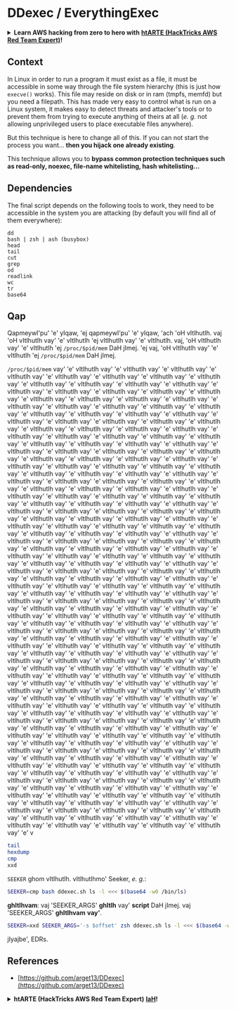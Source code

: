 # DDexec / EverythingExec

<details>

<summary><strong>Learn AWS hacking from zero to hero with</strong> <a href="https://training.hacktricks.xyz/courses/arte"><strong>htARTE (HackTricks AWS Red Team Expert)</strong></a><strong>!</strong></summary>

Other ways to support HackTricks:

* If you want to see your **company advertised in HackTricks** or **download HackTricks in PDF** Check the [**SUBSCRIPTION PLANS**](https://github.com/sponsors/carlospolop)!
* Get the [**official PEASS & HackTricks swag**](https://peass.creator-spring.com)
* Discover [**The PEASS Family**](https://opensea.io/collection/the-peass-family), our collection of exclusive [**NFTs**](https://opensea.io/collection/the-peass-family)
* **Join the** 💬 [**Discord group**](https://discord.gg/hRep4RUj7f) or the [**telegram group**](https://t.me/peass) or **follow** us on **Twitter** 🐦 [**@hacktricks_live**](https://twitter.com/hacktricks_live)**.**
* **Share your hacking tricks by submitting PRs to the** [**HackTricks**](https://github.com/carlospolop/hacktricks) and [**HackTricks Cloud**](https://github.com/carlospolop/hacktricks-cloud) github repos.

</details>

## Context

In Linux in order to run a program it must exist as a file, it must be accessible in some way through the file system hierarchy (this is just how `execve()` works). This file may reside on disk or in ram (tmpfs, memfd) but you need a filepath. This has made very easy to control what is run on a Linux system, it makes easy to detect threats and attacker's tools or to prevent them from trying to execute anything of theirs at all (_e. g._ not allowing unprivileged users to place executable files anywhere).

But this technique is here to change all of this. If you can not start the process you want... **then you hijack one already existing**.

This technique allows you to **bypass common protection techniques such as read-only, noexec, file-name whitelisting, hash whitelisting...**

## Dependencies

The final script depends on the following tools to work, they need to be accessible in the system you are attacking (by default you will find all of them everywhere):
```
dd
bash | zsh | ash (busybox)
head
tail
cut
grep
od
readlink
wc
tr
base64
```
## Qap

QapmeywI'pu' 'e' yIqaw, 'ej qapmeywI'pu' 'e' yIqaw, 'ach 'oH vItlhutlh. vaj 'oH vItlhutlh vay' 'e' vItlhutlh 'ej vItlhutlh vay' 'e' vItlhutlh. vaj, 'oH vItlhutlh vay' 'e' vItlhutlh 'ej `/proc/$pid/mem` DaH jImej. 'ej vaj, 'oH vItlhutlh vay' 'e' vItlhutlh 'ej `/proc/$pid/mem` DaH jImej. 

`/proc/$pid/mem` vay' 'e' vItlhutlh vay' 'e' vItlhutlh vay' 'e' vItlhutlh vay' 'e' vItlhutlh vay' 'e' vItlhutlh vay' 'e' vItlhutlh vay' 'e' vItlhutlh vay' 'e' vItlhutlh vay' 'e' vItlhutlh vay' 'e' vItlhutlh vay' 'e' vItlhutlh vay' 'e' vItlhutlh vay' 'e' vItlhutlh vay' 'e' vItlhutlh vay' 'e' vItlhutlh vay' 'e' vItlhutlh vay' 'e' vItlhutlh vay' 'e' vItlhutlh vay' 'e' vItlhutlh vay' 'e' vItlhutlh vay' 'e' vItlhutlh vay' 'e' vItlhutlh vay' 'e' vItlhutlh vay' 'e' vItlhutlh vay' 'e' vItlhutlh vay' 'e' vItlhutlh vay' 'e' vItlhutlh vay' 'e' vItlhutlh vay' 'e' vItlhutlh vay' 'e' vItlhutlh vay' 'e' vItlhutlh vay' 'e' vItlhutlh vay' 'e' vItlhutlh vay' 'e' vItlhutlh vay' 'e' vItlhutlh vay' 'e' vItlhutlh vay' 'e' vItlhutlh vay' 'e' vItlhutlh vay' 'e' vItlhutlh vay' 'e' vItlhutlh vay' 'e' vItlhutlh vay' 'e' vItlhutlh vay' 'e' vItlhutlh vay' 'e' vItlhutlh vay' 'e' vItlhutlh vay' 'e' vItlhutlh vay' 'e' vItlhutlh vay' 'e' vItlhutlh vay' 'e' vItlhutlh vay' 'e' vItlhutlh vay' 'e' vItlhutlh vay' 'e' vItlhutlh vay' 'e' vItlhutlh vay' 'e' vItlhutlh vay' 'e' vItlhutlh vay' 'e' vItlhutlh vay' 'e' vItlhutlh vay' 'e' vItlhutlh vay' 'e' vItlhutlh vay' 'e' vItlhutlh vay' 'e' vItlhutlh vay' 'e' vItlhutlh vay' 'e' vItlhutlh vay' 'e' vItlhutlh vay' 'e' vItlhutlh vay' 'e' vItlhutlh vay' 'e' vItlhutlh vay' 'e' vItlhutlh vay' 'e' vItlhutlh vay' 'e' vItlhutlh vay' 'e' vItlhutlh vay' 'e' vItlhutlh vay' 'e' vItlhutlh vay' 'e' vItlhutlh vay' 'e' vItlhutlh vay' 'e' vItlhutlh vay' 'e' vItlhutlh vay' 'e' vItlhutlh vay' 'e' vItlhutlh vay' 'e' vItlhutlh vay' 'e' vItlhutlh vay' 'e' vItlhutlh vay' 'e' vItlhutlh vay' 'e' vItlhutlh vay' 'e' vItlhutlh vay' 'e' vItlhutlh vay' 'e' vItlhutlh vay' 'e' vItlhutlh vay' 'e' vItlhutlh vay' 'e' vItlhutlh vay' 'e' vItlhutlh vay' 'e' vItlhutlh vay' 'e' vItlhutlh vay' 'e' vItlhutlh vay' 'e' vItlhutlh vay' 'e' vItlhutlh vay' 'e' vItlhutlh vay' 'e' vItlhutlh vay' 'e' vItlhutlh vay' 'e' vItlhutlh vay' 'e' vItlhutlh vay' 'e' vItlhutlh vay' 'e' vItlhutlh vay' 'e' vItlhutlh vay' 'e' vItlhutlh vay' 'e' vItlhutlh vay' 'e' vItlhutlh vay' 'e' vItlhutlh vay' 'e' vItlhutlh vay' 'e' vItlhutlh vay' 'e' vItlhutlh vay' 'e' vItlhutlh vay' 'e' vItlhutlh vay' 'e' vItlhutlh vay' 'e' vItlhutlh vay' 'e' vItlhutlh vay' 'e' vItlhutlh vay' 'e' vItlhutlh vay' 'e' vItlhutlh vay' 'e' vItlhutlh vay' 'e' vItlhutlh vay' 'e' vItlhutlh vay' 'e' vItlhutlh vay' 'e' vItlhutlh vay' 'e' vItlhutlh vay' 'e' vItlhutlh vay' 'e' vItlhutlh vay' 'e' vItlhutlh vay' 'e' vItlhutlh vay' 'e' vItlhutlh vay' 'e' vItlhutlh vay' 'e' vItlhutlh vay' 'e' vItlhutlh vay' 'e' vItlhutlh vay' 'e' vItlhutlh vay' 'e' vItlhutlh vay' 'e' vItlhutlh vay' 'e' vItlhutlh vay' 'e' vItlhutlh vay' 'e' vItlhutlh vay' 'e' vItlhutlh vay' 'e' vItlhutlh vay' 'e' vItlhutlh vay' 'e' vItlhutlh vay' 'e' vItlhutlh vay' 'e' vItlhutlh vay' 'e' vItlhutlh vay' 'e' vItlhutlh vay' 'e' vItlhutlh vay' 'e' vItlhutlh vay' 'e' vItlhutlh vay' 'e' vItlhutlh vay' 'e' vItlhutlh vay' 'e' vItlhutlh vay' 'e' vItlhutlh vay' 'e' vItlhutlh vay' 'e' vItlhutlh vay' 'e' vItlhutlh vay' 'e' vItlhutlh vay' 'e' vItlhutlh vay' 'e' vItlhutlh vay' 'e' vItlhutlh vay' 'e' vItlhutlh vay' 'e' vItlhutlh vay' 'e' vItlhutlh vay' 'e' vItlhutlh vay' 'e' vItlhutlh vay' 'e' vItlhutlh vay' 'e' vItlhutlh vay' 'e' vItlhutlh vay' 'e' vItlhutlh vay' 'e' vItlhutlh vay' 'e' vItlhutlh vay' 'e' vItlhutlh vay' 'e' vItlhutlh vay' 'e' vItlhutlh vay' 'e' vItlhutlh vay' 'e' vItlhutlh vay' 'e' vItlhutlh vay' 'e' vItlhutlh vay' 'e' vItlhutlh vay' 'e' vItlhutlh vay' 'e' vItlhutlh vay' 'e' vItlhutlh vay' 'e' vItlhutlh vay' 'e' vItlhutlh vay' 'e' vItlhutlh vay' 'e' vItlhutlh vay' 'e' vItlhutlh vay' 'e' vItlhutlh vay' 'e' vItlhutlh vay' 'e' vItlhutlh vay' 'e' vItlhutlh vay' 'e' vItlhutlh vay' 'e' vItlhutlh vay' 'e' vItlhutlh vay' 'e' vItlhutlh vay' 'e' vItlhutlh vay' 'e' vItlhutlh vay' 'e' vItlhutlh vay' 'e' vItlhutlh vay' 'e' vItlhutlh vay' 'e' vItlhutlh vay' 'e' vItlhutlh vay' 'e' vItlhutlh vay' 'e' vItlhutlh vay' 'e' vItlhutlh vay' 'e' vItlhutlh vay' 'e' vItlhutlh vay' 'e' vItlhutlh vay' 'e' vItlhutlh vay' 'e' vItlhutlh vay' 'e' vItlhutlh vay' 'e' vItlhutlh vay' 'e' vItlhutlh vay' 'e' vItlhutlh vay' 'e' vItlhutlh vay' 'e' vItlhutlh vay' 'e' vItlhutlh vay' 'e' vItlhutlh vay' 'e' vItlhutlh vay' 'e' vItlhutlh vay' 'e' vItlhutlh vay' 'e' vItlhutlh vay' 'e' vItlhutlh vay' 'e' vItlhutlh vay' 'e' vItlhutlh vay' 'e' vItlhutlh vay' 'e' vItlhutlh vay' 'e' vItlhutlh vay' 'e' vItlhutlh vay' 'e' vItlhutlh vay' 'e' vItlhutlh vay' 'e' vItlhutlh vay' 'e' vItlhutlh vay' 'e' vItlhutlh vay' 'e' vItlhutlh vay' 'e' vItlhutlh vay' 'e' vItlhutlh vay' 'e' vItlhutlh vay' 'e' vItlhutlh vay' 'e' vItlhutlh vay' 'e' vItlhutlh vay' 'e' vItlhutlh vay' 'e' vItlhutlh vay' 'e' vItlhutlh vay' 'e' vItlhutlh vay' 'e' vItlhutlh vay' 'e' vItlhutlh vay' 'e' vItlhutlh vay' 'e' vItlhutlh vay' 'e' vItlhutlh vay' 'e' vItlhutlh vay' 'e' vItlhutlh vay' 'e' vItlhutlh vay' 'e' vItlhutlh vay' 'e' vItlhutlh vay' 'e' vItlhutlh vay' 'e' vItlhutlh vay' 'e' vItlhutlh vay' 'e' vItlhutlh vay' 'e' vItlhutlh vay' 'e' vItlhutlh vay' 'e' vItlhutlh vay' 'e' vItlhutlh vay' 'e' vItlhutlh vay' 'e' vItlhutlh vay' 'e' vItlhutlh vay' 'e' vItlhutlh vay' 'e' vItlhutlh vay' 'e' vItlhutlh vay' 'e' vItlhutlh vay' 'e' vItlhutlh vay' 'e' vItlhutlh vay' 'e' vItlhutlh vay' 'e' vItlhutlh vay' 'e' vItlhutlh vay' 'e' vItlhutlh vay' 'e' v
```bash
tail
hexdump
cmp
xxd
```
`SEEKER` ghom vItlhutlh. vItlhutlhmo' Seeker, _e. g._:
```bash
SEEKER=cmp bash ddexec.sh ls -l <<< $(base64 -w0 /bin/ls)
```
**ghItlhvam**:
vaj 'SEEKER_ARGS' **ghItlh** vay' **script** DaH jImej. vaj 'SEEKER_ARGS' **ghItlhvam** **vay'**.
```bash
SEEKER=xxd SEEKER_ARGS='-s $offset' zsh ddexec.sh ls -l <<< $(base64 -w0 /bin/ls)
```
jIyajbe', EDRs.

## References
* [https://github.com/arget13/DDexec](https://github.com/arget13/DDexec)

<details>

<summary><strong>htARTE (HackTricks AWS Red Team Expert)</strong> <a href="https://training.hacktricks.xyz/courses/arte"><strong>laH</strong></a><strong>!</strong></summary>

HackTricks vItlhutlh:

* **HackTricks** vItlhutlh **tlhIngan Hol** **company** **advertised** **want** **or** **HackTricks** **PDF** **download** **to** [**SUBSCRIPTION PLANS**](https://github.com/sponsors/carlospolop) **Check**!
* **PEASS & HackTricks swag** [**official**](https://peass.creator-spring.com) **Get**
* [**The PEASS Family**](https://opensea.io/collection/the-peass-family) **Discover**, **exclusive NFTs** [**our collection**](https://opensea.io/collection/the-peass-family)
* **Join the** 💬 [**Discord group**](https://discord.gg/hRep4RUj7f) **or the** [**telegram group**](https://t.me/peass) **or** **follow** **us on** **Twitter** 🐦 [**@hacktricks_live**](https://twitter.com/hacktricks_live)**.**
* **Share your hacking tricks by submitting PRs to the** [**HackTricks**](https://github.com/carlospolop/hacktricks) **and** [**HackTricks Cloud**](https://github.com/carlospolop/hacktricks-cloud) **github repos.**

</details>
